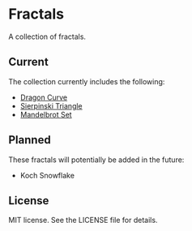 # Fractals
A collection of fractals.

## Current
The collection currently includes the following:
* [Dragon Curve](https://adamheins.com/projects/fractals/dragon/dragon.html)
* [Sierpinski Triangle](https://adamheins.com/projects/fractals/sierpinski/sierpinski.html)
* [Mandelbrot Set](https://adamheins.com/projects/fractals/mandelbrot/mandelbrot.html)

## Planned
These fractals will potentially be added in the future:
* Koch Snowflake

## License
MIT license. See the LICENSE file for details.
